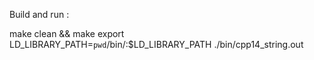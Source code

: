

Build and run :

make clean && make
export LD_LIBRARY_PATH=`pwd`/bin/:$LD_LIBRARY_PATH
./bin/cpp14_string.out
